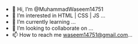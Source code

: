 - 👋 Hi, I’m @MuhammadWaseem14751
- 👀 I’m interested in HTML | CSS | JS ...
- 🌱 I’m currently learning ...
- 💞️ I’m looking to collaborate on ...
- 📫 How to reach me waseem14751@gmail.com...

<!---
MuhammadWaseem14751/MuhammadWaseem14751 is a ✨ special ✨ repository because its `README.md` (this file) appears on your GitHub profile.
You can click the Preview link to take a look at your changes.
--->
